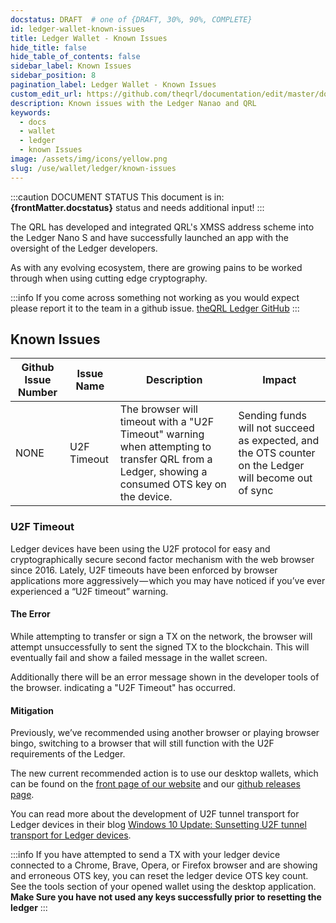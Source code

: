 ```yaml
---
docstatus: DRAFT  # one of {DRAFT, 30%, 90%, COMPLETE}
id: ledger-wallet-known-issues
title: Ledger Wallet - Known Issues
hide_title: false
hide_table_of_contents: false
sidebar_label: Known Issues
sidebar_position: 8
pagination_label: Ledger Wallet - Known Issues
custom_edit_url: https://github.com/theqrl/documentation/edit/master/docs/basics/what-is-qrl.md
description: Known issues with the Ledger Nanao and QRL 
keywords:
  - docs
  - wallet
  - ledger
  - known Issues
image: /assets/img/icons/yellow.png
slug: /use/wallet/ledger/known-issues
---
```


:::caution DOCUMENT STATUS 
<span>This document is in: <b>{frontMatter.docstatus}</b> status and needs additional input!</span>
:::



The QRL has developed and integrated QRL's XMSS address scheme into the Ledger Nano S and have successfully launched an app with the oversight of the Ledger developers. 

As with any evolving ecosystem, there are growing pains to be worked through when using cutting edge cryptography. 


:::info
If you come across something not working as you would expect please report it to the team in a github issue. [theQRL Ledger GitHub](https://github.com/theQRL/ledger-qrl/issues)
::: 

## Known Issues

| Github Issue Number | Issue Name | Description | Impact |
|--------------|------------|-------------|--------| 
| NONE | U2F Timeout  |  The browser will timeout with a "U2F Timeout" warning when attempting to transfer QRL from a Ledger, showing a consumed OTS key on the device. | Sending funds will not succeed as expected, and the OTS counter on the Ledger will become out of sync |

### U2F Timeout

Ledger devices have been using the U2F protocol for easy and cryptographically secure second factor mechanism with the web browser since 2016. Lately, U2F timeouts have been enforced by browser applications more aggressively — which you may have noticed if you’ve ever experienced a “U2F timeout” warning. 

#### The Error

While attempting to transfer or sign a TX on the network, the browser will attempt unsuccessfully to sent the signed TX to the blockchain. This will eventually fail and show a failed message in the wallet screen. 

Additionally there will be an error message shown in the developer tools of the browser. indicating a "U2F Timeout" has occurred.

#### Mitigation

Previously, we’ve recommended using another browser or playing browser bingo, switching to a browser that will still function with the U2F requirements of the Ledger. 

The new current recommended action is to use our desktop wallets, which can be found on the [front page of our website](https://theqrl.org/) and our [github releases page](https://github.com/theQRL/qrl-wallet/releases/latest).

You can read more about the development of U2F tunnel transport for Ledger devices in their blog [Windows 10 Update: Sunsetting U2F tunnel transport for Ledger devices](https://www.ledger.com/2019/05/17/windows-10-update-sunsetting-u2f-tunnel-transport-for-ledger-devices/).

:::info
If you have attempted to send a TX with your ledger device connected to a Chrome, Brave, Opera, or Firefox browser and are showing and erroneous OTS key, you can reset the ledger device OTS key count. See the tools section of your opened wallet using the desktop application. **Make Sure you have not used any keys successfully prior to resetting the ledger** 
:::
